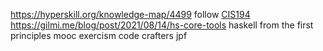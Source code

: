 https://hyperskill.org/knowledge-map/4499
follow [CIS194](https://www.seas.upenn.edu/~cis1940/spring13/lectures.html)
https://gilmi.me/blog/post/2021/08/14/hs-core-tools
haskell from the first principles
mooc 
exercism
code crafters 
jpf